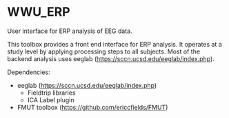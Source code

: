 # WWU_ERP
User interface for ERP analysis of EEG data.

This toolbox provides a front end interface for ERP analysis.  It operates at a 
study level by applying processing steps to all subjects. Most of the backend analysis uses
eeglab (https://sccn.ucsd.edu/eeglab/index.php).

Dependencies:
- eeglab (https://sccn.ucsd.edu/eeglab/index.php)
  - Fieldtrip libraries
  - ICA Label plugin
- FMUT toolbox (https://github.com/ericcfields/FMUT)
